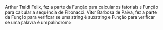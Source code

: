 Arthur Traldi Felix, fez a parte da Função para calcular os fatoriais e Função para calcular a sequência de Fibonacci.
Vitor Barbosa de Paiva, fez a parte da Função para verificar se uma string é substring e Função para verificar se uma palavra é um palíndromo
